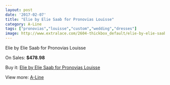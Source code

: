 ```yaml
---
layout: post
date: '2017-02-07'
title: "Elie by Elie Saab for Pronovias Louisse"
category: A-Line
tags: ["pronovias","louisse","custom","wedding","dresses"]
image: http://www.extralace.com/2604-thickbox_default/elie-by-elie-saab-for-pronovias-louisse.jpg
---
```

Elie by Elie Saab for Pronovias Louisse

On Sales: **$478.98**
<a href="https://www.extralace.com/a-line/1232-elie-by-elie-saab-for-pronovias-louisse.html"><amp-img layout="responsive" width="600" height="600" src="//www.extralace.com/2604-thickbox_default/elie-by-elie-saab-for-pronovias-louisse.jpg" alt="Elie by Elie Saab for Pronovias Louisse 0" /></a>

Buy it: [Elie by Elie Saab for Pronovias Louisse](https://www.extralace.com/a-line/1232-elie-by-elie-saab-for-pronovias-louisse.html "Elie by Elie Saab for Pronovias Louisse")

View more: [A-Line](https://www.extralace.com/2-a-line "A-Line")